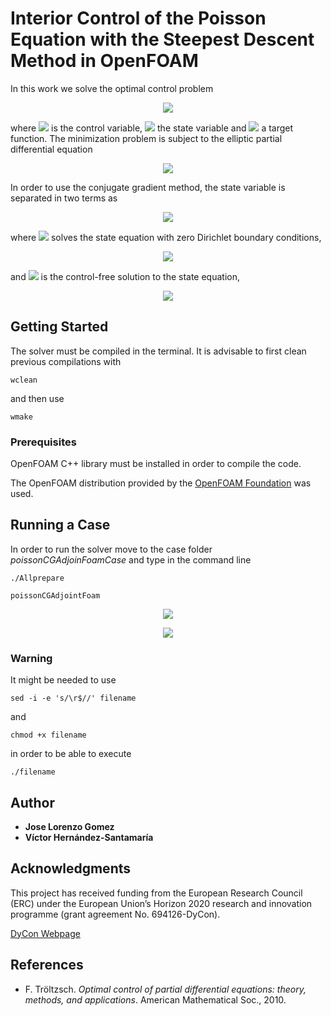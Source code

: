 # Interior Control of the Poisson Equation with the Steepest Descent Method in OpenFOAM

In this work we solve the optimal control problem

<p align="center">
  <img src="https://latex.codecogs.com/gif.latex?%5Cmin%20_%7Bu%20%5Cin%20L%5E2%20%5Cleft%28%20%5COmega%20%5Cright%29%7D%20%5Cmathcal%7BJ%7D%5Cleft%28%20u%5Cright%29%20%3D%20%5Cmin%20_%7Bu%20%5Cin%20L%5E2%20%5Cleft%28%20%5COmega%20%5Cright%29%7D%20%5Cfrac%7B1%7D%7B2%7D%20%5Cint_%7B%5COmega%7D%20%5Cleft%28%20y%20-%20y_d%20%5Cright%29%20%5E2%20%5Cmathrm%7Bd%7D%20%5COmega%20&plus;%20%5Cfrac%7B%5Cbeta%7D%7B2%7D%20%5Cint_%7B%5COmega%7D%20u%20%5E2%20%5Cmathrm%7Bd%7D%20%5COmega%2C">
</p>

where <img src="https://latex.codecogs.com/gif.latex?u"> is the control variable, <img src="https://latex.codecogs.com/gif.latex?y"> the state variable and <img src="https://latex.codecogs.com/gif.latex?y_d"> a target function. The minimization problem is subject to the elliptic partial differential equation

<p align="center">
    <img src="https://latex.codecogs.com/gif.latex?%5Cbegin%7Bcases%7D%20-%5CDelta%20y%20%3D%20f%20&plus;%20u%20%26%20%5Ctext%7Bin%20%7D%20%5COmega%2C%20%5C%5C%20y%20%3D%200%20%26%20%5Ctext%7Bon%20%7D%20%5CGamma.%20%5Cend%7Bcases%7D">
</p>

In order to use the conjugate gradient method, the state variable is separated in two terms as

<p align="center">
    <img src="https://latex.codecogs.com/gif.latex?y%20%3D%20y_u%20&plus;%20y_%7Bf%7D%2C">
</p>

where <img src="https://latex.codecogs.com/gif.latex?y_u"> solves the state equation with zero Dirichlet boundary conditions,

<p align="center">
    <img src="https://latex.codecogs.com/gif.latex?%5Cbegin%7Bcases%7D%20-%5CDelta%20y_u%20%3D%20u%20%26%20%5Ctext%7Bin%20%7D%20%5COmega%2C%20%5C%5C%20y_u%20%3D%200%20%26%20%5Ctext%7Bon%20%7D%20%5CGamma%2C%20%5Cend%7Bcases%7D">
</p>

and <img src="https://latex.codecogs.com/gif.latex?y_f"> is the control-free solution to the state equation,

<p align="center">
    <img src="https://latex.codecogs.com/gif.latex?%5Cbegin%7Bcases%7D%20-%5CDelta%20y_%7Bf%7D%20%3D%20f%20%26%20%5Ctext%7Bin%20%7D%20%5COmega%2C%20%5C%5C%20y_%7Bf%7D%20%3D%200%20%26%20%5Ctext%7Bon%20%7D%20%5CGamma.%20%5Cend%7Bcases%7D">
</p>

## Getting Started

The solver must be compiled in the terminal. It is advisable to first clean previous compilations with

```
wclean
```

and then use

```
wmake
```

### Prerequisites

OpenFOAM C++ library must be installed in order to compile the code.

The OpenFOAM distribution provided by the [OpenFOAM Foundation](https://openfoam.org/) was used.

## Running a Case

In order to run the solver move to the case folder _poissonCGAdjoinFoamCase_ and type in the command line

```
./Allprepare

poissonCGAdjointFoam
```

<p align="center">
  <img src="poissonAdjointFoamCase/cg_J.png">
</p>

<p align="center">
  <img src="poissonAdjointFoamCase/cg_Jy.png">
</p>

### Warning

It might be needed to use 

```
sed -i -e 's/\r$//' filename
```

and

```
chmod +x filename
```

in order to be able to execute 

```
./filename
```

## Author

* **Jose Lorenzo Gomez**
* **Víctor Hernández-Santamaría**

## Acknowledgments

This project has received funding from the European Research Council (ERC) under the European  Union’s Horizon 2020 research and innovation programme (grant agreement No. 694126-DyCon).
 
[DyCon Webpage](http://cmc.deusto.eus/dycon/)

## References

* F. Tröltzsch. _Optimal control of partial differential equations: theory, methods, and applications_. American Mathematical Soc., 2010.

